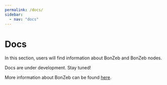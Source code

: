 ```yaml
---
permalink: /docs/
sidebar:
  - nav: "docs"
---
```


# Docs
In this section, users will find information about BonZeb and BonZeb nodes.

Docs are under development. Stay tuned!

More information about BonZeb can be found [here](https://github.com/ncguilbeault/BonZeb/).
